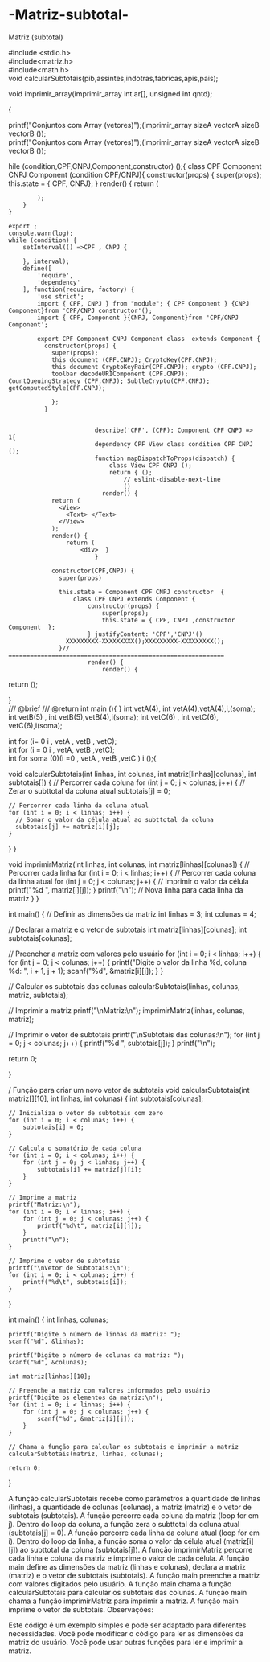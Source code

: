 # -Matriz-subtotal-
 Matriz (subtotal) 

 #include <stdio.h>  
#include<matriz.h>  
#include<math.h>   
void calcularSubtotais(pib,assintes,indotras,fabricas,apis,pais);  
 
 void imprimir_array(imprimir_array int ar[], unsigned int qntd); 

{  

printf("Conjuntos com Array (vetores)");(imprimir_array sizeA vectorA sizeB vectorB ());  
printf("Conjuntos com Array (vetores)");(imprimir_array sizeA vectorA sizeB vectorB ());  

 hile (condition,CPF,CNPJ,Component,constructor) ();{ 
    class CPF Component CNPJ Component (condition CPF/CNPJ){
        constructor(props) {
            super(props);
            this.state = {  CPF, CNPJ};
        }
        render() {
            return (
                
            );
        }
    }
    
    export ; 
    console.warn(log); 
    while (condition) { 
        setInterval(() =>CPF , CNPJ {
            
        }, interval); 
        define([
            'require',
            'dependency'
        ], function(require, factory) {
            'use strict'; 
            import { CPF, CNPJ } from "module"; { CPF Component } {CNPJ Component}from 'CPF/CNPJ constructor'();
            import { CPF, Component }{CNPJ, Component}from 'CPF/CNPJ Component';
            
            export CPF Component CNPJ Component class  extends Component {
              constructor(props) {
                super(props);
                this document (CPF.CNPJ); CryptoKey(CPF.CNPJ); 
                this document CryptoKeyPair(CPF.CNPJ); crypto (CPF.CNPJ); 
                toolbar decodeURIComponent (CPF.CNPJ); CountQueuingStrategy (CPF.CNPJ); SubtleCrypto(CPF.CNPJ); getComputedStyle(CPF.CNPJ);

                };
              }
            
              
                            describe('CPF', (CPF); Component CPF CNPJ => 1{  
                            dependency CPF View class condition CPF CNPJ ();
                            function mapDispatchToProps(dispatch) { 
                                class View CPF CNPJ ();
                                return { ();
                                    // eslint-disable-next-line  
                                    () 
                              render() {
                return (
                  <View>
                    <Text> </Text>
                  </View>
                ); 
                render() {
                    return (
                        <div>  } 
                            } 

                constructor(CPF,CNPJ) {
                  super(props)
                
                  this.state = Component CPF CNPJ constructor  { 
                      class CPF CNPJ extends Component {
                          constructor(props) {
                              super(props);
                              this.state = { CPF, CNPJ ,constructor Component  };
                          } justifyContent: 'CPF','CNPJ'()
                    XXXXXXXXX-XXXXXXXXX();XXXXXXXXX-XXXXXXXXX();
                  }// ============================================================ 
                          render() {
                              render() {
                                  
             
  return ();



}  
 /// @brief 
  /// @return 
  int  main (){ } 
  int vetA(4), int vetA(4),vetA(4),i,(soma); 
  int vetB(5) , int vetB(5),vetB(4),i(soma); 
  int vetC(6) , int vetC(6), vetC(6),i(soma);
   
   int for  (i= 0 i , vetA , vetB , vetC);  
   int for (i = 0 i , vetA, vetB ,vetC);  
int for soma (0)(i =0 , vetA , vetB ,vetC ) i ();{  


void calcularSubtotais(int linhas, int colunas, int matriz[linhas][colunas], int subtotais[]) {
  // Percorrer cada coluna
  for (int j = 0; j < colunas; j++) {
    // Zerar o subttotal da coluna atual
    subtotais[j] = 0;

    // Percorrer cada linha da coluna atual
    for (int i = 0; i < linhas; i++) {
      // Somar o valor da célula atual ao subttotal da coluna
      subtotais[j] += matriz[i][j];
    }
  }
}

void imprimirMatriz(int linhas, int colunas, int matriz[linhas][colunas]) {
  // Percorrer cada linha
  for (int i = 0; i < linhas; i++) {
    // Percorrer cada coluna da linha atual
    for (int j = 0; j < colunas; j++) {
      // Imprimir o valor da célula
      printf("%d ", matriz[i][j]);
    }
    printf("\n"); // Nova linha para cada linha da matriz
  }
}

int main() {
  // Definir as dimensões da matriz
  int linhas = 3;
  int colunas = 4;

  // Declarar a matriz e o vetor de subtotais
  int matriz[linhas][colunas];
  int subtotais[colunas];

  // Preencher a matriz com valores pelo usuário
  for (int i = 0; i < linhas; i++) {
    for (int j = 0; j < colunas; j++) {
      printf("Digite o valor da linha %d, coluna %d: ", i + 1, j + 1);
      scanf("%d", &matriz[i][j]);
    }
  }

  // Calcular os subtotais das colunas
  calcularSubtotais(linhas, colunas, matriz, subtotais);

  // Imprimir a matriz
  printf("\nMatriz:\n");
  imprimirMatriz(linhas, colunas, matriz);

  // Imprimir o vetor de subtotais
  printf("\nSubtotais das colunas:\n");
  for (int j = 0; j < colunas; j++) {
    printf("%d ", subtotais[j]);
  }
  printf("\n"); 

  return 0; 

} 

/ Função para criar um novo vetor de subtotais
void calcularSubtotais(int matriz[][10], int linhas, int colunas) {
    int subtotais[colunas];
    
    // Inicializa o vetor de subtotais com zero
    for (int i = 0; i < colunas; i++) {
        subtotais[i] = 0;
    }
    
    // Calcula o somatório de cada coluna
    for (int i = 0; i < colunas; i++) {
        for (int j = 0; j < linhas; j++) {
            subtotais[i] += matriz[j][i];
        }
    }
    
    // Imprime a matriz
    printf("Matriz:\n");
    for (int i = 0; i < linhas; i++) {
        for (int j = 0; j < colunas; j++) {
            printf("%d\t", matriz[i][j]);
        }
        printf("\n");
    }
    
    // Imprime o vetor de subtotais
    printf("\nVetor de Subtotais:\n");
    for (int i = 0; i < colunas; i++) {
        printf("%d\t", subtotais[i]);
    }
}

int main() {
    int linhas, colunas;
    
    printf("Digite o número de linhas da matriz: ");
    scanf("%d", &linhas);
    
    printf("Digite o número de colunas da matriz: ");
    scanf("%d", &colunas);
    
    int matriz[linhas][10];
    
    // Preenche a matriz com valores informados pelo usuário
    printf("Digite os elementos da matriz:\n");
    for (int i = 0; i < linhas; i++) {
        for (int j = 0; j < colunas; j++) {
            scanf("%d", &matriz[i][j]);
        }
    }
    
    // Chama a função para calcular os subtotais e imprimir a matriz
    calcularSubtotais(matriz, linhas, colunas);
    
    return 0;
} 

A função calcularSubtotais recebe como parâmetros a quantidade de linhas (linhas), a quantidade de colunas (colunas), a matriz (matriz) e o vetor de subtotais (subtotais).
A função percorre cada coluna da matriz (loop for em j).
Dentro do loop da coluna, a função zera o subttotal da coluna atual (subtotais[j] = 0).
A função percorre cada linha da coluna atual (loop for em i).
Dentro do loop da linha, a função soma o valor da célula atual (matriz[i][j]) ao subttotal da coluna (subtotais[j]).
A função imprimirMatriz percorre cada linha e coluna da matriz e imprime o valor de cada célula.
A função main define as dimensões da matriz (linhas e colunas), declara a matriz (matriz) e o vetor de subtotais (subtotais).
A função main preenche a matriz com valores digitados pelo usuário.
A função main chama a função calcularSubtotais para calcular os subtotais das colunas.
A função main chama a função imprimirMatriz para imprimir a matriz.
A função main imprime o vetor de subtotais.
Observações:

Este código é um exemplo simples e pode ser adaptado para diferentes necessidades.
Você pode modificar o código para ler as dimensões da matriz do usuário.
Você pode usar outras funções para ler e imprimir a matriz.

